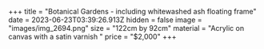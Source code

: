 +++
title = "Botanical Gardens - including whitewashed ash floating frame"
date = 2023-06-23T03:39:26.913Z
hidden = false
image = "images/img_2694.png"
size = "122cm by 92cm"
material = "Acrylic on canvas with a satin varnish "
price = "$2,000"
+++
